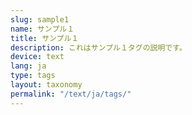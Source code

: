 ```yaml
---
slug: sample1
name: サンプル１
title: サンプル１
description: これはサンプル１タグの説明です。
device: text
lang: ja
type: tags
layout: taxonomy
permalink: "/text/ja/tags/"
---
```

